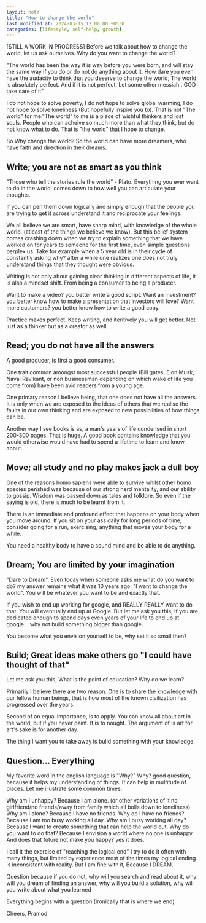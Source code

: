 ```yaml
---
layout: note
title: "How to change the world"
last_modified_at: 2024-03-15 12:00:00 +0530
categories: [lifestyle, self-help, growth]
---
```


[STILL A WORK IN PROGRESS] Before we talk about how to change the world, let us ask ourselves. Why do you want to change the world?

"The world has been the way it is way before you were born, and will stay the same way if you do or do not do anything about it.
How dare you even have the audacity to think that you deserve to change the world, The world is absolutely perfect. And if it is not perfect, Let some other messiah.. GOD take care of it"

I do not hope to solve poverty, I do not hope to solve global warming, I do not hope to solve loneliness (But hopefully inspire you to).
That is not "The world" for me."The world" to me is a place of wishful thinkers and lost souls.
People who can acheive so much more than what they think, but do not know what to do.
That is "the world" that I hope to change.

So Why change the world? So the world can have more dreamers, who have faith and direction in their dreams.

## Write; you are not as smart as you think

"Those who tell the stories rule the world" - Plato. Everything you ever want to do in the world, comes down to how well you can articulate your thoughts.

If you can pen them down logically and simply enough that the people you are trying to get it across understand it and reciprocate your feelings.

We all believe we are smart, have sharp mind, with knowledge of the whole world. (atleast of the things we believe we know). But this belief system comes crashing down when we try to explain something that we have worked on for years to someone for the first time, even simple questions perplex us. Take for example when a 5 year old is in their cycle of constantly asking why? after a while one realizes one does not truly understand things that they thought were obvious.

Writing is not only about gaining clear thinking in different aspects of life, it is also a mindset shift. From being a consumer to being a producer.

Want to make a video? you better write a good script. Want an investment? you better know how to make a presentation that investors will love? Want more customers? you better know how to write a good copy.

Practice makes perfect. Keep writing, and iteritively you will get better. Not just as a thinker but as a creator as well.

## Read; you do not have all the answers

A good producer, is first a good consumer.

One trait common amongst most successful people (Bill gates, Elon Musk, Naval Ravikant, or non businessman depending on which wake of life you come from) have been avid readers from a young age.

One primary reason I believe being, that one does not have all the answers. It is only when we are exposed to the ideas of others that we realise the faults in our own thinking and are exposed to new possibilities of how things can be.

Another way I see books is as, a man's years of life condensed in short 200-300 pages. That is huge. A good book contains knowledge that you would otherwise would have had to spend a lifetime to learn and know about.

## Move; all study and no play makes jack a dull boy 

One of the reasons homo sapiens were able to survive whilst other homo species perished was because of our strong herd mentality, and our ability to gossip.
Wisdom was passed down as tales and folklore. So even if the saying is old, there is much to be learnt from it. 

There is an immediate and profound effect that happens on your body when you move around. If you sit on your ass daily for long periods of time, consider 
going for a run, exercising, anything that moves your body for a while. 

You need a healthy body to have a sound mind and be able to do anything. 

## Dream; You are limited by your imagination

"Dare to Dream". Even today when someone asks me what do you want to do? my answer remains what it was 10 years ago. "I want to change the world". You will be whatever you want to be and exactly that. 

If you wish to end up working for google, and REALLY REALLY want to do that. You will eventually end up at Google. But let me ask you this, If you are dedicated enough to spend days even years of your life to end up at google... why not build something bigger than google. 

You become what you envision yourself to be, why set it so small then?

## Build; Great ideas make others go "I could have thought of that"

Let me ask you this, What is the point of education? Why do we learn?

Primarily I believe there are two reason. One is to share the knowledge with our fellow human beings, that is how most of the known civilization has progressed over the years. 

Second of an equal importance, is to apply. You can know all about art in the world, but if you never paint. It is to nought. The argument of is art for art's sake is for another day.

The thing I want you to take away is build something with your knowledge.

## Question... Everything

My favorite word in the english language is "Why?" Why? good question, because it helps my understanding of things. It can help in multitude of places. Let me illustrate some common times:

Why am I unhappy? Because I am alone. (or other variations of it no girlfriend/no friends/away from family which all boils down to loneliness) Why am I alone? Because I have no friends. Why do I have no friends? Because I am too busy working all day. Why am I busy working all day? Because I want to create something that can help the world out. Why do you want to do that? Because I envision a world where no one is unhappy. And does that future not make you happy? yes it does.

I call it the exercise of "reaching the logical end" I try to do it often with many things, but limited by experience most of the times my logical ending is inconsistent with reality. But I am fine with it, Because I DREAM.

Question because if you do not, why will you search and read about it, why will you dream of finding an answer, why will you build a solution, why will you write about what you learned

Everything begins with a question (Ironically that is where we end)

Cheers,
Pramod